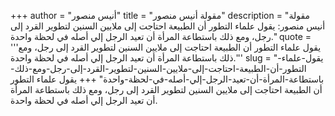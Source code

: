 +++
author = "أنيس منصور"
title = "مقولة أنيس منصور"
description = "مقولة أنيس منصور: يقول علماء التطور أن الطبيعة احتاجت إلى ملايين السنين لتطوير القرد إلى رجل، ومع ذلك باستطاعة المرأة أن تعيد الرجل إلي أصله في لحظة واحدة."
quote = '''يقول علماء التطور أن الطبيعة احتاجت إلى ملايين السنين لتطوير القرد إلى رجل، ومع ذلك باستطاعة المرأة أن تعيد الرجل إلي أصله في لحظة واحدة.''' 
slug = "يقول-علماء-التطور-أن-الطبيعة-احتاجت-إلى-ملايين-السنين-لتطوير-القرد-إلى-رجل-ومع-ذلك-باستطاعة-المرأة-أن-تعيد-الرجل-إلي-أصله-في-لحظة-واحدة"
+++
يقول علماء التطور أن الطبيعة احتاجت إلى ملايين السنين لتطوير القرد إلى رجل، ومع ذلك باستطاعة المرأة أن تعيد الرجل إلي أصله في لحظة واحدة.
